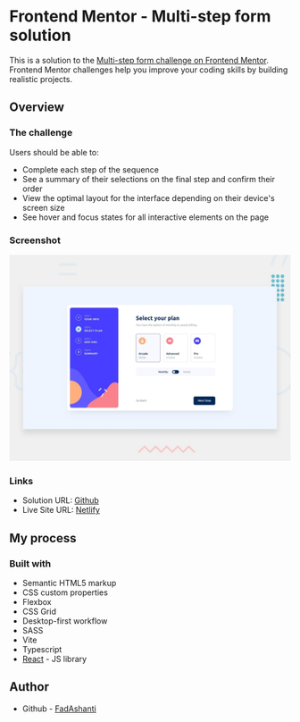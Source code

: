 # Frontend Mentor - Multi-step form solution

This is a solution to the [Multi-step form challenge on Frontend Mentor](https://www.frontendmentor.io/challenges/multistep-form-YVAnSdqQBJ). Frontend Mentor challenges help you improve your coding skills by building realistic projects.

## Overview

### The challenge

Users should be able to:

-   Complete each step of the sequence
-   See a summary of their selections on the final step and confirm their order
-   View the optimal layout for the interface depending on their device's screen size
-   See hover and focus states for all interactive elements on the page

### Screenshot

![](./design/desktop-preview.jpg)

### Links

-   Solution URL: [Github](https://github.com/fadashanti/multi-step-form)
-   Live Site URL: [Netlify](https://fadashanti-multi-step-form.netlify.app)

## My process

### Built with

-   Semantic HTML5 markup
-   CSS custom properties
-   Flexbox
-   CSS Grid
-   Desktop-first workflow
-   SASS
-   Vite
-   Typescript
-   [React](https://reactjs.org/) - JS library

## Author

-   Github - [FadAshanti](https://github.com/fadashanti)
